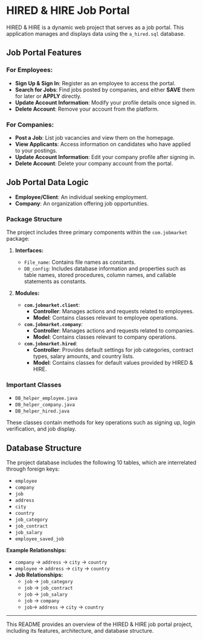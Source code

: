 # HIRED & HIRE Job Portal

HIRED & HIRE is a dynamic web project that serves as a job portal. This application manages and displays data using the `a_hired.sql` database.

## Job Portal Features

### For Employees:
- **Sign Up & Sign In**: Register as an employee to access the portal.
- **Search for Jobs**: Find jobs posted by companies, and either **SAVE** them for later or **APPLY** directly.
- **Update Account Information**: Modify your profile details once signed in.
- **Delete Account**: Remove your account from the platform.

### For Companies:
- **Post a Job**: List job vacancies and view them on the homepage.
- **View Applicants**: Access information on candidates who have applied to your postings.
- **Update Account Information**: Edit your company profile after signing in.
- **Delete Account**: Delete your company account from the portal.

## Job Portal Data Logic

- **Employee/Client**: An individual seeking employment.
- **Company**: An organization offering job opportunities.

### Package Structure

The project includes three primary components within the `com.jobmarket` package:

1. **Interfaces:**
   - `File_name`: Contains file names as constants.
   - `DB_config`: Includes database information and properties such as table names, stored procedures, column names, and callable statements as constants.

2. **Modules:**
   - **`com.jobmarket.client`**:
     - **Controller**: Manages actions and requests related to employees.
     - **Model**: Contains classes relevant to employee operations.
   - **`com.jobmarket.company`**:
     - **Controller**: Manages actions and requests related to companies.
     - **Model**: Contains classes relevant to company operations.
   - **`com.jobmarket.hired`**:
     - **Controller**: Provides default settings for job categories, contract types, salary amounts, and country lists.
     - **Model**: Contains classes for default values provided by HIRED & HIRE.

### Important Classes
- `DB_helper_employee.java`
- `DB_helper_company.java`
- `DB_helper_hired.java`

These classes contain methods for key operations such as signing up, login verification, and job display.

## Database Structure

The project database includes the following 10 tables, which are interrelated through foreign keys:

- `employee`
- `company`
- `job`
- `address`
- `city`
- `country`
- `job_category`
- `job_contract`
- `job_salary`
- `employee_saved_job`

**Example Relationships:**
- `company` → `address` → `city` → `country`
- `employee` → `address` → `city` → `country`
- **Job Relationships:**
  - `job` → `job_category`
  - `job` → `job_contract`
  - `job` → `job_salary`
  - `job` → `company`
  - `job`→ `address` → `city` → `country`

---

This README provides an overview of the HIRED & HIRE job portal project, including its features, architecture, and database structure.
